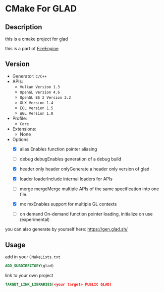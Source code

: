 # CMake For GLAD

## Description

this is a cmake project for [glad](https://gen.glad.sh/)

this is a part of [FireEngine](https://github.com/AliceRemake/FireEngine)

## Version

* Generator: `C/C++`
* APIs:
  * `Vulkan Version 1.3`
  * `OpenGL Version 4.6`
  * `OpenGL ES 2 Version 3.2`
  * `GLX Version 1.4`
  * `EGL Version 1.5`
  * `WGL Version 1.0`
* Profile:
  * `Core`
* Extensions:
  * None
* Options
  * [X] alias     Enables function pointer aliasing
  * [ ] debug     debugEnables generation of a debug build
  * [X] header    only  header onlyGenerate a header only version of glad
  * [X] loader    loaderInclude internal loaders for APIs
  * [ ] merge     mergeMerge multiple APIs of the same specification into one file.
  * [X] mx        mxEnables support for multiple GL contexts
  * [ ] on demand On-demand function pointer loading, initialize on use (experimental)


you can also generate by yourself here: https://gen.glad.sh/

## Usage

add in your `CMakeLists.txt`

```cmake
ADD_SUBDIRECTORY(glad)
```

link to your own project

```cmake
TARGET_LINK_LIBRARIES(<your target> PUBLIC GLAD)
```
